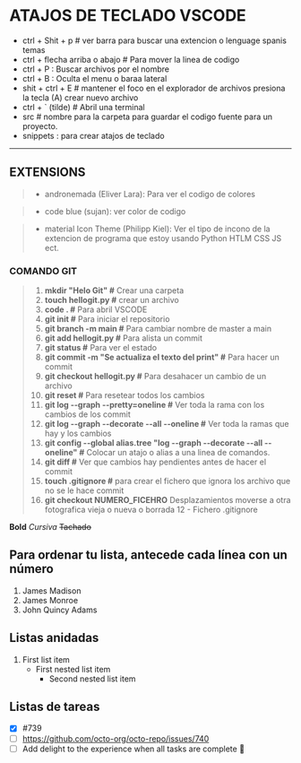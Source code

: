 # ATAJOS DE TECLADO VSCODE

- ctrl + Shit + p # ver barra para buscar una extencion o lenguage spanis temas
- ctrl + flecha arriba o abajo # Para mover la linea de codigo
- ctrl + P : Buscar archivos por el nombre
- ctrl + B : Oculta el menu o baraa lateral
- shit + ctrl + E # mantener el foco en el explorador de archivos presiona la tecla (A) crear nuevo archivo
- ctrl + ` (tilde) # Abril una terminal
- src # nombre para la carpeta para guardar el codigo fuente para un proyecto.
- snippets : para crear atajos de teclado

---

## EXTENSIONS

> - andronemada (Eliver Lara): Para ver el codigo de colores

> - code blue (sujan): ver color de codigo

> - material Icon Theme (Philipp Kiel): Ver el tipo de incono de la extencion de programa que estoy usando Python HTLM CSS JS ect.

### COMANDO GIT

> 1. **mkdir "Helo Git" #** Crear una carpeta
> 1. **touch hellogit.py #** crear un archivo
> 1. **code . #** Para abril VSCODE
> 1. **git init #** Para iniciar el repositorio
> 1. **git branch -m main #** Para cambiar nombre de master a main
> 1. **git add hellogit.py #** Para alista un commit
> 1. **git status #** Para ver el estado
> 1. **git commit -m "Se actualiza el texto del print" #** Para hacer un commit
> 1. **git checkout hellogit.py #** Para desahacer un cambio de un archivo
> 1. **git reset #** Para resetear todos los cambios
> 1. **git log --graph --pretty=oneline #** Ver toda la rama con los cambios de los commit
> 1. **git log --graph --decorate --all --oneline #** Ver toda la ramas que hay y los cambios
> 1. **git config --global alias.tree "log --graph --decorate --all --oneline" #** Colocar un atajo o alias a una linea de comandos.
> 1. **git diff #** Ver que cambios hay pendientes antes de hacer el commit
> 1. **touch .gitignore #** para crear el fichero que ignora los archivo que no se le hace commit
> 1. **git checkout NUMERO_FICEHRO** Desplazamientos moverse a otra fotografica vieja o nueva o borrada
>    12 - Fichero .gitignore

**Bold**
_Cursiva_
~~Tachado~~

## Para ordenar tu lista, antecede cada línea con un número

1. James Madison
1. James Monroe
1. John Quincy Adams

## Listas anidadas

1. First list item
   - First nested list item
     - Second nested list item

## Listas de tareas

- [x] #739
- [ ] https://github.com/octo-org/octo-repo/issues/740
- [ ] Add delight to the experience when all tasks are complete :tada:
